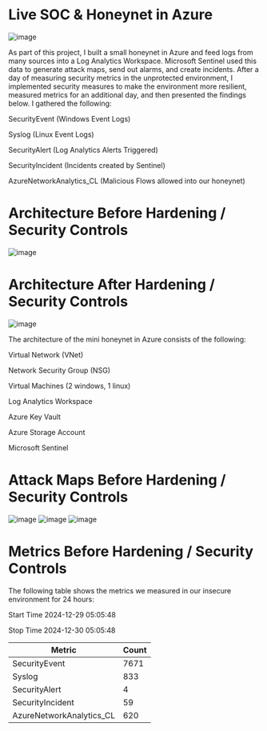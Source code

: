 # Live SOC & Honeynet in Azure
![image](https://github.com/user-attachments/assets/52baec98-74e0-46ec-aa60-713625423c1d)


As part of this project, I built a small honeynet in Azure and feed logs from many sources into a Log Analytics Workspace. Microsoft Sentinel used this data to generate attack maps, send out alarms, and create incidents. After a day of measuring security metrics in the unprotected environment, I implemented security measures to make the environment more resilient, measured metrics for an additional day, and then presented the findings below. I gathered the following:

SecurityEvent (Windows Event Logs)

Syslog (Linux Event Logs)

SecurityAlert (Log Analytics Alerts Triggered)

SecurityIncident (Incidents created by Sentinel)

AzureNetworkAnalytics_CL (Malicious Flows allowed into our honeynet)

# Architecture Before Hardening / Security Controls
![image](https://github.com/user-attachments/assets/430246dc-734a-4d38-8c36-5fff8dcdc443)

# Architecture After Hardening / Security Controls
![image](https://github.com/user-attachments/assets/b16c471b-cfd2-45d5-80c1-9e1776ac724d)

The architecture of the mini honeynet in Azure consists of the following:

Virtual Network (VNet)

Network Security Group (NSG)

Virtual Machines (2 windows, 1 linux)

Log Analytics Workspace

Azure Key Vault

Azure Storage Account

Microsoft Sentinel

# Attack Maps Before Hardening / Security Controls
![image](https://github.com/user-attachments/assets/c504e1d8-b0b5-4801-8ac3-2e14cfe4ca31)
![image](https://github.com/user-attachments/assets/fec3ee3a-f0c1-4b06-9787-a2e6ce2e24a3)
![image](https://github.com/user-attachments/assets/5a36016f-eded-4dae-9d8d-cb3ce77ec676)

# Metrics Before Hardening / Security Controls
The following table shows the metrics we measured in our insecure environment for 24 hours:

Start Time 2024-12-29 05:05:48

Stop Time 2024-12-30 05:05:48

| Metric | Count |
| ---- | ---- |
| SecurityEvent | 7671 |
| Syslog | 833 |
| SecurityAlert | 4 |
| SecurityIncident | 59 |
| AzureNetworkAnalytics_CL | 620 |



